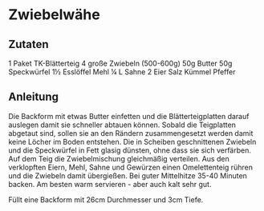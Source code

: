 <meta charset="utf-8">

# Zwiebelwähe

## Zutaten

1 Paket TK-Blätterteig
4 große Zwiebeln (500-600g)
50g Butter
50g Speckwürfel
1½ Esslöffel Mehl
¼ L Sahne
2 Eier
Salz
Kümmel
Pfeffer

## Anleitung

Die Backform mit etwas Butter einfetten und die Blätterteigplatten darauf
auslegen damit sie schneller abtauen können.  Sobald die Teigplatten
abgetaut sind, sollen sie an den Rändern zusammengesetzt werden damit keine
Löcher im Boden entstehen.  Die in Scheiben geschnittenen Zwiebeln und die
Speckwürfel in Fett glasig dünsten, ohne dass sie sich verfärben.  Auf dem
Teig die Zwiebelmischung gleichmäßig verteilen.  Aus den verklopften Eiern,
Mehl, Sahne und Gewürzen einen Omelettenteig rühren und die Zwiebeln damit
übergießen.  Bei guter Mittelhitze 35-40 Minuten backen.  Am besten warm
servieren - aber auch kalt sehr gut.

Füllt eine Backform mit 26cm Durchmesser und 3cm Tiefe.
